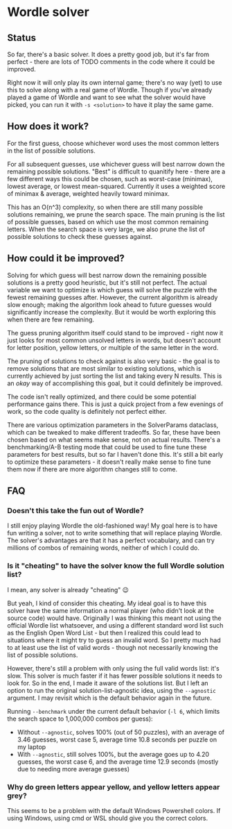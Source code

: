 # Wordle solver

## Status

So far, there's a basic solver. It does a pretty good job, but it's far from perfect - there are lots of TODO comments in the code where it could be improved.

Right now it will only play its own internal game; there's no way (yet) to use this to solve along with a real game of Wordle.
Though if you've already played a game of Wordle and want to see what the solver would have picked, you can run it with `-s <solution>` to have it play the same game.

## How does it work?

For the first guess, choose whichever word uses the most common letters in the list of possible solutions.

For all subsequent guesses, use whichever guess will best narrow down the remaining possible solutions.
"Best" is difficult to quanitify here - there are a few different ways this could be chosen, such as worst-case (minimax), lowest average, or lowest mean-squared.
Currently it uses a weighted score of minimax & average, weighted heavily toward minimax.

This has an O(n^3) complexity, so when there are still many possible solutions remaining, we prune the search space.
The main pruning is the list of possible guesses, based on which use the most common remaining letters.
When the search space is very large, we also prune the list of possible solutions to check these guesses against.

## How could it be improved?

Solving for which guess will best narrow down the remaining possible solutions is a pretty good heuristic, but it's still not perfect.
The actual variable we want to optimize is which guess will solve the puzzle with the fewest remaining guesses after.
However, the current algorithm is already slow enough; making the algorithm look ahead to future guesses would significantly increase the complexity.
But it would be worth exploring this when there are few remaining.

The guess pruning algorithm itself could stand to be improved - right now it just looks for most common unsolved letters
in words, but doesn't account for letter position, yellow letters, or multiple of the same letter in the word.

The pruning of solutions to check against is also very basic - the goal is to remove solutions that are most similar to
existing solutions, which is currently achieved by just sorting the list and taking every N results.
This is an _okay_ way of accomplishing this goal, but it could definitely be improved.

The code isn't really optimized, and there could be some potential performance gains there.
This is just a quick project from a few evenings of work, so the code quality is definitely not perfect either.

There are various optimization parameters in the SolverParams dataclass, which can be tweaked to make different tradeoffs.
So far, these have been chosen based on what seems make sense, not on actual results.
There's a benchmarking/A-B testing mode that could be used to fine tune these parameters for best results, but so far I haven't done this.
It's still a bit early to optimize these parameters - it doesn't really make sense to fine tune them now if there are more algorithm changes still to come. 

## FAQ

### Doesn't this take the fun out of Wordle?

I still enjoy playing Wordle the old-fashioned way!
My goal here is to have fun writing a solver, not to write something that will replace playing Wordle. 
The solver's advantages are that it has a perfect vocabulary, and can try millions of combos of remaining words, neither of which I could do.

### Is it "cheating" to have the solver know the full Wordle solution list?

I mean, any solver is already "cheating" :wink:

But yeah, I kind of consider this cheating.
My ideal goal is to have this solver have the same information a normal player (who didn't look at the source code) would have.
Originally I was thinking this meant not using the official Wordle list whatsoever, and using a different standard word list such as the English Open Word List - but then I realized this could lead to situations where it might try to guess an invalid word.
So I pretty much had to at least use the list of valid words - though not necessarily knowing the list of possible solutions.

However, there's still a problem with only using the full valid words list: it's slow.
This solver is much faster if it has fewer possible solutions it needs to look for.
So in the end, I made it aware of the solutions list.
But I left an option to run the original solution-list-agnostic idea, using the `--agnostic` argument.
I may revisit which is the default behavior again in the future.

Running `--benchmark` under the current default behavior (`-l 6`, which limits the search space to 1,000,000 combos per guess):
* Without `--agnostic`, solves 100% (out of 50 puzzles), with an average of 3.46 guesses, worst case 5, average time 10.8 seconds per puzzle on my laptop
* With `--agnostic`, still solves 100%, but the average goes up to 4.20 guesses, the worst case 6, and the average time 12.9 seconds (mostly due to needing more average guesses)

### Why do green letters appear yellow, and yellow letters appear grey?

This seems to be a problem with the default Windows Powershell colors.
If using Windows, using cmd or WSL should give you the correct colors.
